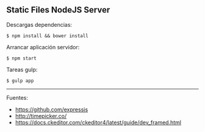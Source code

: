 ## Static Files NodeJS Server

Descargas dependencias:

    $ npm install && bower install

Arrancar aplicación servidor:

    $ npm start

Tareas gulp:

    $ gulp app

---

Fuentes:

+ https://github.com/expressjs
+ http://timepicker.co/
+ https://docs.ckeditor.com/ckeditor4/latest/guide/dev_framed.html
